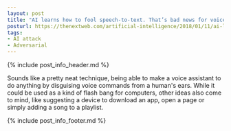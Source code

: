 ```yaml
---
layout: post
title: "AI learns how to fool speech-to-text. That’s bad news for voice assistants"
posturl: https://thenextweb.com/artificial-intelligence/2018/01/11/ai-learns-how-to-fool-text-to-speech-thats-bad-news-for-voice-assistants/
tags:
- AI attack
- Adversarial
---
```


{% include post_info_header.md %}

Sounds like a pretty neat technique, being able to make a voice assistant to do anything by disguising voice commands from a human's ears. While it could be used as a kind of flash bang for computers, other ideas also come to mind, like suggesting a device to download an app, open a page or simply adding a song to a playlist.

<!--more-->
{% include post_info_footer.md %}
